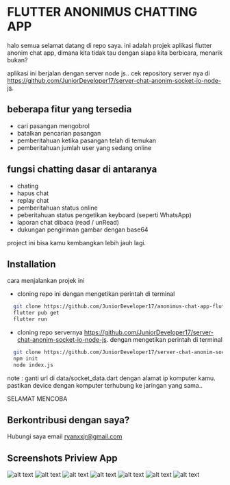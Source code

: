 
# FLUTTER ANONIMUS CHATTING APP

halo semua selamat datang di repo saya. ini adalah projek aplikasi flutter anonim chat app, dimana kita tidak tau dengan siapa kita berbicara, menarik bukan?

aplikasi ini berjalan dengan server node js.. cek repository server nya di https://github.com/JuniorDeveloper17/server-chat-anonim-socket-io-node-js.

## beberapa fitur yang tersedia 

- cari pasangan mengobrol
- batalkan pencarian pasangan
- pemberitahuan ketika pasangan telah di temukan
- pemberitahuan jumlah user yang sedang online

## fungsi chatting dasar di antaranya

- chating 
- hapus chat
- replay chat
- pemberitahuan status online
- peberitahuan status pengetikan keyboard (seperti WhatsApp)
- laporan chat dibaca (read / unRead)
- dukungan pengiriman gambar dengan base64

project ini bisa kamu kembangkan lebih jauh lagi.


## Installation

cara menjalankan projek ini

- cloning repo ini dengan mengetikan perintah di terminal

```bash
  git clone https://github.com/JuniorDeveloper17/anonimus-chat-app-flutter.git
  flutter pub get
  flutter run
```
    
- cloning repo servernya https://github.com/JuniorDeveloper17/server-chat-anonim-socket-io-node-js. dengan mengetikan perintah di terminal

```bash
  git clone https://github.com/JuniorDeveloper17/server-chat-anonim-socket-io-node-js.git
  npm init
  node index.js
```

note : ganti url di data/socket_data.dart dengan alamat ip komputer kamu. pastikan device dengan komputer terhubung ke jaringan yang sama..

SELAMAT MENCOBA







 
 




## Berkontribusi dengan saya?

Hubungi saya email ryanxxjr@gmail.com


## Screenshots Priview App

![alt text](https://github.com/JuniorDeveloper17/anonimus-chat-app-flutter/blob/master/assets/priview/1.png)
![alt text](https://github.com/JuniorDeveloper17/anonimus-chat-app-flutter/blob/master/assets/priview/2.png)
![alt text](https://github.com/JuniorDeveloper17/anonimus-chat-app-flutter/blob/master/assets/priview/3.png)
![alt text](https://github.com/JuniorDeveloper17/anonimus-chat-app-flutter/blob/master/assets/priview/4.png)
![alt text](https://github.com/JuniorDeveloper17/anonimus-chat-app-flutter/blob/master/assets/priview/5.png)
![alt text](https://github.com/JuniorDeveloper17/anonimus-chat-app-flutter/blob/master/assets/priview/6.png)
![alt text](https://github.com/JuniorDeveloper17/anonimus-chat-app-flutter/blob/master/assets/priview/7.png)


